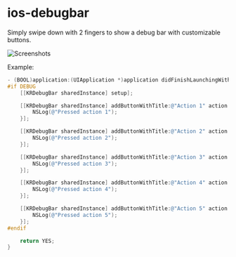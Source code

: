 # ios-debugbar

Simply swipe down with 2 fingers to show a debug bar with customizable buttons.

![Screenshots](https://raw.github.com/kevinrenskers/ios-debugbar/master/screenshot.png)

Example:

```objective-c
- (BOOL)application:(UIApplication *)application didFinishLaunchingWithOptions:(NSDictionary *)launchOptions {
#if DEBUG
    [[KRDebugBar sharedInstance] setup];

    [[KRDebugBar sharedInstance] addButtonWithTitle:@"Action 1" action:^{
        NSLog(@"Pressed action 1");
    }];

    [[KRDebugBar sharedInstance] addButtonWithTitle:@"Action 2" action:^{
        NSLog(@"Pressed action 2");
    }];

    [[KRDebugBar sharedInstance] addButtonWithTitle:@"Action 3" action:^{
        NSLog(@"Pressed action 3");
    }];

    [[KRDebugBar sharedInstance] addButtonWithTitle:@"Action 4" action:^{
        NSLog(@"Pressed action 4");
    }];

    [[KRDebugBar sharedInstance] addButtonWithTitle:@"Action 5" action:^{
        NSLog(@"Pressed action 5");
    }];
#endif

    return YES;
}
```
